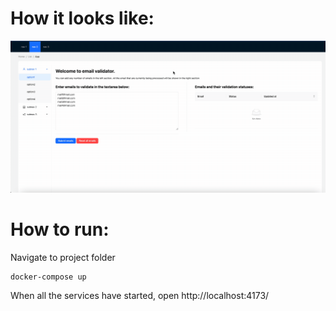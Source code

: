 # How it looks like:

![App example](./media/how_it_works.gif)

# How to run:

Navigate to project folder

```shell
docker-compose up
```

When all the services have started, open http://localhost:4173/
